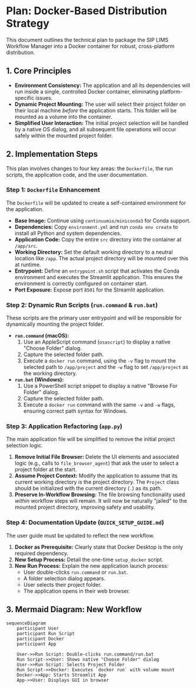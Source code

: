 # Plan: Docker-Based Distribution Strategy

This document outlines the technical plan to package the SIP LIMS Workflow Manager into a Docker container for robust, cross-platform distribution.

## 1. Core Principles

-   **Environment Consistency:** The application and all its dependencies will run inside a single, controlled Docker container, eliminating platform-specific issues.
-   **Dynamic Project Mounting:** The user will select their project folder on their local machine *before* the application starts. This folder will be mounted as a volume into the container.
-   **Simplified User Interaction:** The initial project selection will be handled by a native OS dialog, and all subsequent file operations will occur safely within the mounted project folder.

## 2. Implementation Steps

This plan involves changes to four key areas: the `Dockerfile`, the run scripts, the application code, and the user documentation.

### Step 1: `Dockerfile` Enhancement

The `Dockerfile` will be updated to create a self-contained environment for the application.

-   **Base Image:** Continue using `continuumio/miniconda3` for Conda support.
-   **Dependencies:** Copy `environment.yml` and run `conda env create` to install all Python and system dependencies.
-   **Application Code:** Copy the entire `src` directory into the container at `/app/src`.
-   **Working Directory:** Set the default working directory to a neutral location like `/app`. The actual project directory will be mounted over this at runtime.
-   **Entrypoint:** Define an `entrypoint.sh` script that activates the Conda environment and executes the Streamlit application. This ensures the environment is correctly configured on container start.
-   **Port Exposure:** Expose port `8501` for the Streamlit application.

### Step 2: Dynamic Run Scripts (`run.command` & `run.bat`)

These scripts are the primary user entrypoint and will be responsible for dynamically mounting the project folder.

-   **`run.command` (macOS):**
    1.  Use an AppleScript command (`osascript`) to display a native "Choose Folder" dialog.
    2.  Capture the selected folder path.
    3.  Execute a `docker run` command, using the `-v` flag to mount the selected path to `/app/project` and the `-w` flag to set `/app/project` as the working directory.
-   **`run.bat` (Windows):**
    1.  Use a PowerShell script snippet to display a native "Browse For Folder" dialog.
    2.  Capture the selected folder path.
    3.  Execute a `docker run` command with the same `-v` and `-w` flags, ensuring correct path syntax for Windows.

### Step 3: Application Refactoring (`app.py`)

The main application file will be simplified to remove the initial project selection logic.

1.  **Remove Initial File Browser:** Delete the UI elements and associated logic (e.g., calls to `file_browser_agent`) that ask the user to select a project folder at the start.
2.  **Assume Project Context:** Modify the application to assume that its current working directory *is* the project directory. The `Project` class should be initialized with the current directory (`.`) as its path.
3.  **Preserve In-Workflow Browsing:** The file browsing functionality used *within* workflow steps will remain. It will now be naturally "jailed" to the mounted project directory, improving safety and usability.

### Step 4: Documentation Update (`QUICK_SETUP_GUIDE.md`)

The user guide must be updated to reflect the new workflow.

1.  **Docker as Prerequisite:** Clearly state that Docker Desktop is the only required dependency.
2.  **New Setup Process:** Detail the one-time `setup_docker` script.
3.  **New Run Process:** Explain the new application launch process:
    -   User double-clicks `run.command` or `run.bat`.
    -   A folder selection dialog appears.
    -   User selects their project folder.
    -   The application opens in their web browser.

## 3. Mermaid Diagram: New Workflow

```mermaid
sequenceDiagram
    participant User
    participant Run Script
    participant Docker
    participant App

    User->>Run Script: Double-clicks run.command/run.bat
    Run Script->>User: Shows native "Choose Folder" dialog
    User->>Run Script: Selects Project Folder
    Run Script->>Docker: Executes `docker run` with volume mount
    Docker->>App: Starts Streamlit App
    App->>User: Displays GUI in browser